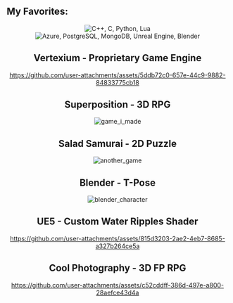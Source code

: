 ## My Favorites:
<p align="center">
    <img src="https://skillicons.dev/icons?i=cpp,c,py,lua" alt="C++, C, Python, Lua">
    <img src="https://skillicons.dev/icons?i=azure,postgres,mongodb,unreal,blender" alt="Azure, PostgreSQL, MongoDB, Unreal Engine, Blender">
</p>

<div align="center">
    
## Vertexium - Proprietary Game Engine
    
https://github.com/user-attachments/assets/5ddb72c0-657e-44c9-9882-84833775cb18

## Superposition - 3D RPG

![game_i_made](https://github.com/rickyringler/rickyringler/assets/135162902/df6e05e3-9187-4ce0-90ba-cd73de384a13)

## Salad Samurai - 2D Puzzle

![another_game](https://github.com/user-attachments/assets/54f939c2-68ea-4538-aaa6-5d6f8a02b8dd)


## Blender - T-Pose
![blender_character](https://github.com/user-attachments/assets/4d99fff0-630c-47b8-9493-32b3512315f9)

## UE5 - Custom Water Ripples Shader

https://github.com/user-attachments/assets/815d3203-2ae2-4eb7-8685-a327b264ce5a

## Cool Photography - 3D FP RPG
https://github.com/user-attachments/assets/c52cddff-386d-497e-a800-28aefce43d4a


</div>
